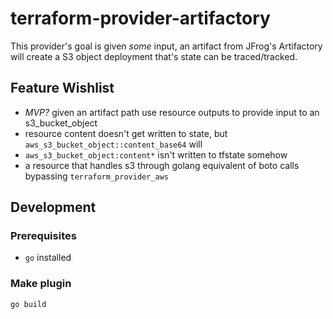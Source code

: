 # terraform-provider-artifactory

This provider's goal is given *some* input, an artifact from JFrog's
Artifactory will create a S3 object deployment that's state can be
traced/tracked.

## Feature Wishlist

- *MVP?* given an artifact path use resource outputs to provide input to an
  s3_bucket_object
- resource content doesn't get written to state, but `aws_s3_bucket_object::content_base64` will
- `aws_s3_bucket_object:content*` isn't written to tfstate somehow
- a resource that handles s3 through golang equivalent of boto calls bypassing `terraform_provider_aws`



## Development

### Prerequisites

- `go` installed

### Make plugin

```sh
go build
```
